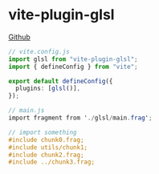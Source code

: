 # vite-plugin-glsl

[Github](https://github.com/UstymUkhman/vite-plugin-glsl)

```typescript
// vite.config.js
import glsl from "vite-plugin-glsl";
import { defineConfig } from "vite";

export default defineConfig({
  plugins: [glsl()],
});
```

```glsl
// main.js
import fragment from './glsl/main.frag';

// import something
#include chunk0.frag;
#include utils/chunk1;
#include chunk2.frag;
#include ../chunk3.frag;
```
